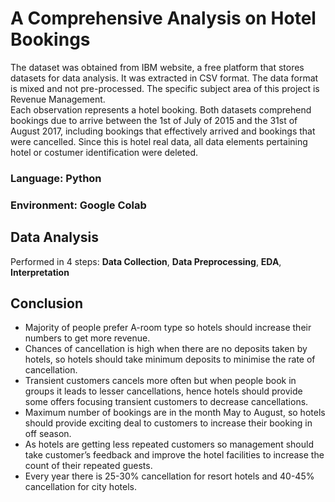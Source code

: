 # A Comprehensive Analysis on Hotel Bookings

The dataset was obtained from IBM website, a free platform that stores 
datasets for data analysis. It was extracted in CSV format. The data format is 
mixed and not pre-processed. The specific subject area of this project is 
Revenue Management.  
Each observation represents a hotel booking. Both datasets comprehend 
bookings due to arrive between the 1st of July of 2015 and the 31st of August 
2017, including bookings that effectively arrived and bookings that were 
cancelled. Since this is hotel real data, all data elements pertaining hotel or 
costumer identification were deleted.

### Language: Python
### Environment: Google Colab

## Data Analysis
Performed in 4 steps: <b>Data Collection</b>, <b>Data Preprocessing</b>, <b>EDA</b>, <b>Interpretation</b>

## Conclusion
<ul>
  <li>Majority of people prefer A-room type so hotels should increase their 
numbers to get more revenue. </li>
  <li>Chances of cancellation is high when there are no deposits taken by 
hotels, so hotels should take minimum deposits to minimise the rate of 
cancellation. </li>
  <li>Transient customers cancels more often but when people book in 
groups it leads to lesser cancellations, hence hotels should provide some 
offers focusing transient customers to decrease cancellations. </li>
  <li>Maximum number of bookings are in the month May to August, so 
hotels should provide exciting deal to customers to increase their 
booking in off season.</li> 
  <li>As hotels are getting less repeated customers so 
management should take customer’s feedback and improve the hotel 
facilities to increase the count of their repeated guests. </li>
<li>Every year there is 25-30% cancellation for resort hotels and 40-45% 
cancellation for city hotels. </li>
</ul>
